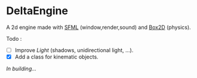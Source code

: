 # DeltaEngine
A 2d engine made with [SFML](https://www.sfml-dev.org/) (window,render,sound) and [Box2D](https://box2d.org/) (physics).

Todo :
- [ ] Improve *Light* (shadows, unidirectional light, ...).
- [x] Add a class for kinematic objects.

*In building...*
